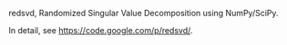 redsvd, Randomized Singular Value Decomposition using NumPy/SciPy.

In detail, see https://code.google.com/p/redsvd/.

